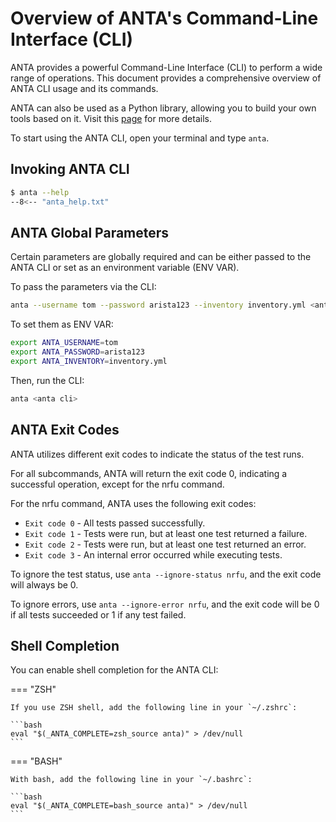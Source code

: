 <!--
  ~ Copyright (c) 2023 Arista Networks, Inc.
  ~ Use of this source code is governed by the Apache License 2.0
  ~ that can be found in the LICENSE file.
  -->

# Overview of ANTA's Command-Line Interface (CLI)

ANTA provides a powerful Command-Line Interface (CLI) to perform a wide range of operations. This document provides a comprehensive overview of ANTA CLI usage and its commands.

ANTA can also be used as a Python library, allowing you to build your own tools based on it. Visit this [page](../advanced_usages/as-python-lib.md) for more details.

To start using the ANTA CLI, open your terminal and type `anta`.

## Invoking ANTA CLI

```bash
$ anta --help
--8<-- "anta_help.txt"
```

## ANTA Global Parameters

Certain parameters are globally required and can be either passed to the ANTA CLI or set as an environment variable (ENV VAR).

To pass the parameters via the CLI:

```bash
anta --username tom --password arista123 --inventory inventory.yml <anta cli>
```

To set them as ENV VAR:

```bash
export ANTA_USERNAME=tom
export ANTA_PASSWORD=arista123
export ANTA_INVENTORY=inventory.yml
```

Then, run the CLI:

```bash
anta <anta cli>
```

## ANTA Exit Codes

ANTA utilizes different exit codes to indicate the status of the test runs.

For all subcommands, ANTA will return the exit code 0, indicating a successful operation, except for the nrfu command.

For the nrfu command, ANTA uses the following exit codes:

- `Exit code 0` - All tests passed successfully.
- `Exit code 1` - Tests were run, but at least one test returned a failure.
- `Exit code 2` - Tests were run, but at least one test returned an error.
- `Exit code 3` - An internal error occurred while executing tests.

To ignore the test status, use `anta --ignore-status nrfu`, and the exit code will always be 0.

To ignore errors, use `anta --ignore-error nrfu`, and the exit code will be 0 if all tests succeeded or 1 if any test failed.

## Shell Completion

You can enable shell completion for the ANTA CLI:

=== "ZSH"

    If you use ZSH shell, add the following line in your `~/.zshrc`:

    ```bash
    eval "$(_ANTA_COMPLETE=zsh_source anta)" > /dev/null
    ```

=== "BASH"

    With bash, add the following line in your `~/.bashrc`:

    ```bash
    eval "$(_ANTA_COMPLETE=bash_source anta)" > /dev/null
    ```
